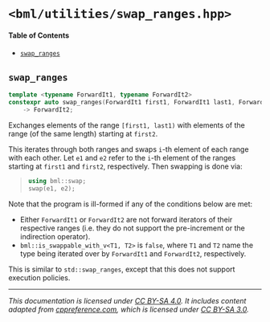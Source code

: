 # `<bml/utilities/swap_ranges.hpp>`
#### Table of Contents
- [`swap_ranges`](#swap_ranges)

## `swap_ranges`
```c++
template <typename ForwardIt1, typename ForwardIt2>
constexpr auto swap_ranges(ForwardIt1 first1, ForwardIt1 last1, ForwardIt2 first2) noexcept
    -> ForwardIt2;
```
Exchanges elements of the range `[first1, last1)` with elements of the range (of the same length)
starting at `first2`.

This iterates through both ranges and swaps `i`-th element of each range with each other. Let `e1`
and `e2` refer to the `i`-th element of the ranges starting at `first1` and `first2`, respectively.
Then swapping is done via:

> ```c++
> using bml::swap;
> swap(e1, e2);
> ```

Note that the program is ill-formed if any of the conditions below are met:

- Either `ForwardIt1` or `ForwardIt2` are not forward iterators of their respective ranges (i.e.
  they do not support the pre-increment or the indirection operator).
- `bml::is_swappable_with_v<T1, T2>` is `false`, where `T1` and `T2` name the type being iterated
  over by `ForwardIt1` and `ForwardIt2`, respectively.

This is similar to `std::swap_ranges`, except that this does not support execution policies.

---
*This documentation is licensed under [CC BY-SA 4.0][1]. It includes content adapted from
[cppreference.com][2], which is licensed under [CC BY-SA 3.0][3].*

[1]: https://creativecommons.org/licenses/by-sa/4.0
[2]: https://en.cppreference.com
[3]: https://creativecommons.org/licenses/by-sa/3.0
